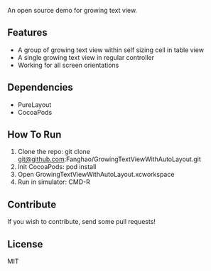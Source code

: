 An open source demo for growing text view.

## Features

* A group of growing text view within self sizing cell in table view
* A single growing text view in regular controller
* Working for all screen orientations

## Dependencies

* PureLayout
* CocoaPods

## How To Run

1. Clone the repo:    git clone git@github.com:Fanghao/GrowingTextViewWithAutoLayout.git
2. Init CocoaPods:    pod install
3. Open GrowingTextViewWithAutoLayout.xcworkspace
4. Run in simulator:  CMD-R

## Contribute

If you wish to contribute, send some pull requests!

## License

MIT
